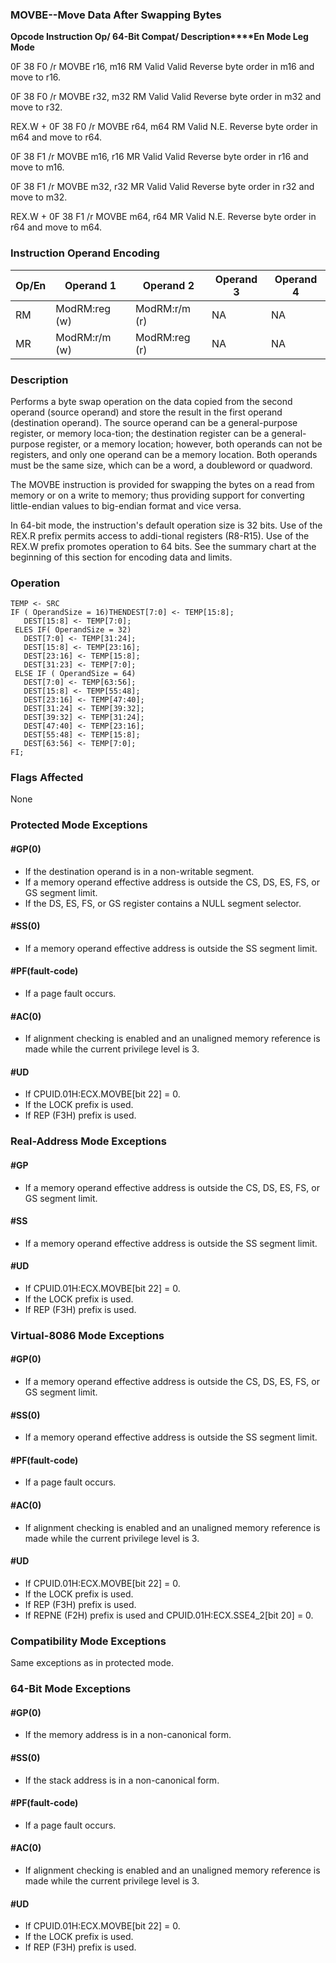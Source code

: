 ### MOVBE--Move Data After Swapping Bytes


**Opcode Instruction Op/ 64-Bit  Compat/ Description****En Mode Leg Mode**

0F 38 F0 /r MOVBE r16, m16 RM Valid Valid Reverse byte order in m16 and move to r16.

0F 38 F0 /r MOVBE r32, m32 RM Valid Valid Reverse byte order in m32 and move to r32.

REX.W + 0F 38 F0 /r MOVBE r64, m64 RM Valid N.E. Reverse byte order in m64 and move to r64. 

0F 38 F1 /r MOVBE m16, r16 MR Valid Valid Reverse byte order in r16 and move to m16.

0F 38 F1 /r MOVBE m32, r32 MR Valid Valid Reverse byte order in r32 and move to m32.

REX.W + 0F 38 F1 /r MOVBE m64, r64 MR Valid N.E. Reverse byte order in r64 and move to m64. 

### Instruction Operand Encoding


|Op/En|Operand 1|Operand 2|Operand 3|Operand 4|
|-----|---------|---------|---------|---------|
|RM|ModRM:reg (w)|ModRM:r/m (r)|NA|NA|
|MR|ModRM:r/m (w)|ModRM:reg (r)|NA|NA|
### Description


Performs a byte swap operation on the data copied from the second operand (source operand) and store the result in the first operand (destination operand). The source operand can be a general-purpose register, or memory loca-tion; the destination register can be a general-purpose register, or a memory location; however, both operands can not be registers, and only one operand can be a memory location. Both operands must be the same size, which can be a word, a doubleword or quadword. 

The MOVBE instruction is provided for swapping the bytes on a read from memory or on a write to memory; thus providing support for converting little-endian values to big-endian format and vice versa.

In 64-bit mode, the instruction's default operation size is 32 bits. Use of the REX.R prefix permits access to addi-tional registers (R8-R15). Use of the REX.W prefix promotes operation to 64 bits. See the summary chart at the beginning of this section for encoding data and limits.


### Operation

```info-verb
TEMP <- SRC
IF ( OperandSize = 16)THENDEST[7:0] <- TEMP[15:8];
   DEST[15:8] <- TEMP[7:0];
 ELES IF( OperandSize = 32) 
   DEST[7:0] <- TEMP[31:24];
   DEST[15:8] <- TEMP[23:16];
   DEST[23:16] <- TEMP[15:8];
   DEST[31:23] <- TEMP[7:0];
 ELSE IF ( OperandSize = 64) 
   DEST[7:0] <- TEMP[63:56];
   DEST[15:8] <- TEMP[55:48];
   DEST[23:16] <- TEMP[47:40];
   DEST[31:24] <- TEMP[39:32];
   DEST[39:32] <- TEMP[31:24];
   DEST[47:40] <- TEMP[23:16];
   DEST[55:48] <- TEMP[15:8];
   DEST[63:56] <- TEMP[7:0];
FI;
```
### Flags Affected


None


### Protected Mode Exceptions

#### #GP(0)
* If the destination operand is in a non-writable segment.
* If a memory operand effective address is outside the CS, DS, ES, FS, or GS segment limit.
* If the DS, ES, FS, or GS register contains a NULL segment selector.

#### #SS(0)
* If a memory operand effective address is outside the SS segment limit.

#### #PF(fault-code)
* If a page fault occurs.

#### #AC(0)
* If alignment checking is enabled and an unaligned memory reference is made while the current privilege level is 3.

#### #UD
* If CPUID.01H:ECX.MOVBE[bit 22] = 0.
* If the LOCK prefix is used.
* If REP (F3H) prefix is used.

### Real-Address Mode Exceptions

#### #GP
* If a memory operand effective address is outside the CS, DS, ES, FS, or GS segment limit.

#### #SS
* If a memory operand effective address is outside the SS segment limit.

#### #UD
* If CPUID.01H:ECX.MOVBE[bit 22] = 0.
* If the LOCK prefix is used.
* If REP (F3H) prefix is used.

### Virtual-8086 Mode Exceptions

#### #GP(0)
* If a memory operand effective address is outside the CS, DS, ES, FS, or GS segment limit.

#### #SS(0)
* If a memory operand effective address is outside the SS segment limit.

#### #PF(fault-code)
* If a page fault occurs.

#### #AC(0)
* If alignment checking is enabled and an unaligned memory reference is made while the current privilege level is 3.

#### #UD
* If CPUID.01H:ECX.MOVBE[bit 22] = 0.
* If the LOCK prefix is used.
* If REP (F3H) prefix is used.
* If REPNE (F2H) prefix is used and CPUID.01H:ECX.SSE4_2[bit 20] = 0.

### Compatibility Mode Exceptions



Same exceptions as in protected mode.


### 64-Bit Mode Exceptions

#### #GP(0)
* If the memory address is in a non-canonical form.

#### #SS(0)
* If the stack address is in a non-canonical form.

#### #PF(fault-code)
* If a page fault occurs.

#### #AC(0)
* If alignment checking is enabled and an unaligned memory reference is made while the current privilege level is 3.

#### #UD
* If CPUID.01H:ECX.MOVBE[bit 22] = 0.
* If the LOCK prefix is used.
* If REP (F3H) prefix is used.

